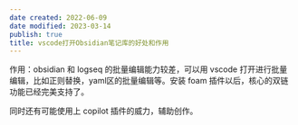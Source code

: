 ```yaml
---
date created: 2022-06-09
date modified: 2023-03-14
publish: true
title: vscode打开Obsidian笔记库的好处和作用
---
```

作用：obsidian 和 logseq 的批量编辑能力较差，可以用 vscode 打开进行批量编辑，比如正则替换，yaml区的批量编辑等。安装 foam 插件以后，核心的双链功能已经完美支持了。

同时还有可能使用上 copilot 插件的威力，辅助创作。